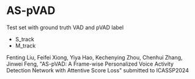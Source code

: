 # AS-pVAD

Test set with ground truth VAD and pVAD label

- S_track
- M_track


Fenting Liu, Feifei Xiong, Yiya Hao, Kechenying Zhou, Chenhui Zhang, Jinwei Feng, "AS-pVAD: A Frame-wise Personalized Voice Activity Detection Network with Attentive Score Loss" submitted to ICASSP2024
